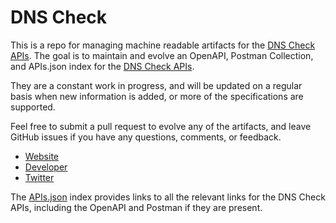 # DNS CheckThis is a repo for managing machine readable artifacts for the [DNS Check APIs](https://www.dnscheck.co/). The goal is to maintain and evolve an OpenAPI, Postman Collection, and APIs.json index for the [DNS Check APIs](https://www.dnscheck.co/).They are a constant work in progress, and will be updated on a regular basis when new information is added, or more of the specifications are supported.Feel free to submit a pull request to evolve any of the artifacts, and leave GitHub issues if you have any questions, comments, or feedback.- [Website](https://www.dnscheck.co/)- [Developer](https://www.dnscheck.co/)- [Twitter](https://twitter.com/dns_check)The [APIs.json](https://github.com/api-evangelist/dns-check/blob/master/apis.json) index provides links to all the relevant links for the DNS Check APIs, including the OpenAPI and Postman if they are present.
